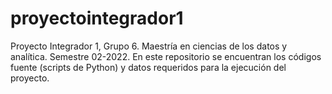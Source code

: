 # proyectointegrador1
Proyecto Integrador 1, Grupo 6. Maestría en ciencias de los datos y analítica. Semestre 02-2022. En este repositorio se encuentran los códigos fuente (scripts de Python) y datos requeridos para la ejecución del proyecto.
